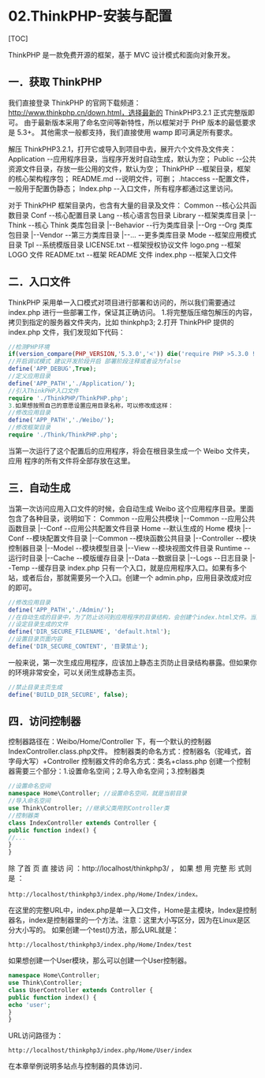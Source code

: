 # 02.ThinkPHP-安装与配置
[TOC]

ThinkPHP 是一款免费开源的框架，基于 MVC 设计模式和面向对象开发。
## 一．获取 ThinkPHP
我们直接登录 ThinkPHP 的官网下载频道：http://www.thinkphp.cn/down.html，选择最新的 ThinkPHP3.2.1 正式完整版即可。
由于最新版本采用了命名空间等新特性，所以框架对于 PHP 版本的最低要求是 5.3+。
其他需求一般都支持，我们直接使用 wamp 即可满足所有要求。

解压 ThinkPHP3.2.1，打开它或导入到项目中去，展开六个文件及文件夹：
Application --应用程序目录，当程序开发时自动生成，默认为空；
Public --公共资源文件目录，存放一些公用的文件，默认为空；
ThinkPHP --框架目录，框架的核心架构程序包；
README.md --说明文件，可删；
.htaccess --配置文件，一般用于配置伪静态；
Index.php --入口文件，所有程序都通过这里访问。

对于 ThinkPHP 框架目录内，也含有大量的目录及文件：
Common --核心公共函数目录
Conf --核心配置目录
Lang --核心语言包目录
Library --框架类库目录
|--Think --核心 Think 类库包目录
|--Behavior --行为类库目录
|--Org --Org 类库包目录
|--Vendor --第三方类库目录
|--... --更多类库目录
Mode --框架应用模式目录
Tpl --系统模版目录
LICENSE.txt --框架授权协议文件
logo.png --框架 LOGO 文件
README.txt --框架 README 文件
index.php --框架入口文件

## 二．入口文件
ThinkPHP 采用单一入口模式对项目进行部署和访问的，所以我们需要通过 index.php
进行一些部署工作，保证其正确访问。
1.将完整版压缩包解压的内容，拷贝到指定的服务器文件夹内，比如 thinkphp3;
2.打开 ThinkPHP 提供的 index.php 文件，我们发现如下代码：

```php
//检测PHP环境
if(version_compare(PHP_VERSION,'5.3.0','<')) die('require PHP >5.3.0 !');
//开启调试模式 建议开发阶段开启 部署阶段注释或者设为false
define('APP_DEBUG',True);
//定义应用目录
define('APP_PATH','./Application/');
//引入ThinkPHP入口文件
require './ThinkPHP/ThinkPHP.php';
3.如果想按照自己的意愿设置应用目录名称，可以修改成这样：
//修改应用目录
define('APP_PATH','./Weibo/');
//修改框架目录
require './Think/ThinkPHP.php';
```
当第一次运行了这个配置后的应用程序，将会在根目录生成一个 Weibo 文件夹，应用
程序的所有文件将全部存放在这里。

## 三．自动生成
当第一次访问应用入口文件的时候，会自动生成 Weibo 这个应用程序目录。里面包含了各种目录，说明如下：
Common --应用公共模块
|--Common --应用公共函数目录
|--Conf --应用公共配置文件目录
Home --默认生成的 Home 模块
|--Conf --模块配置文件目录
|--Common --模块函数公共目录
|--Controller --模块控制器目录
|--Model --模块模型目录
|--View --模块视图文件目录
Runtime --运行时目录
|--Cache --模版缓存目录
|--Data --数据目录
|--Logs --日志目录
|--Temp --缓存目录
index.php 只有一个入口，就是应用程序入口。如果有多个站，或者后台，那就需要另一个入口。创建一个 admin.php，应用目录改成对应的即可。
```php
//修改应用目录
define('APP_PATH','./Admin/');
//在自动生成的目录中，为了防止访问到应用程序的目录结构，会创建个index.html文件。当然，你也可以自行设置。
//设定目录生成的文件
define('DIR_SECURE_FILENAME', 'default.html');
//设置目录页面内容
define('DIR_SECURE_CONTENT', '目录禁止');
```
一般来说，第一次生成应用程序，应该加上静态主页防止目录结构暴露。但如果你的环境非常安全，可以关闭生成静态主页。
```php
//禁止目录主页生成
define('BUILD_DIR_SECURE', false);
```
## 四．访问控制器
控制器路径在：Weibo/Home/Controller 下，有一个默认的控制器 IndexController.class.php文件。
控制器类的命名方式：控制器名（驼峰式，首字母大写）+Controller
控制器文件的命名方式：类名+class.php
创建一个控制器需要三个部分：1.设置命名空间；2.导入命名空间；3.控制器类
```php
//设置命名空间
namespace Home\Controller; //设置命名空间，就是当前目录
//导入命名空间
use Think\Controller; //继承父类用到Controller类
//控制器类
class IndexController extends Controller {
public function index() {
//...
}
}
```
除 了首 页 直 接访 问 ：http://localhost/thinkphp3/ ， 如果 想 用 完整 形 式则 是 ：
```
http://localhost/thinkphp3/index.php/Home/Index/index。
```
在这里的完整URL中，index.php是单一入口文件，Home是主模块，Index是控制器名，index是控制器里的一个方法。注意：这里大小写区分，因为在Linux是区分大小写的。
如果创建一个test()方法，那么URL就是：
```
http://localhost/thinkphp3/index.php/Home/Index/test
```
如果想创建一个User模块，那么可以创建一个User控制器。
```php
namespace Home\Controller;
use Think\Controller;
class UserController extends Controller {
public function index() {
echo 'user';
}
}
```
URL访问路径为：
```
http://localhost/thinkphp3/index.php/Home/User/index
```
在本章举例说明多站点与控制器的具体访问．
